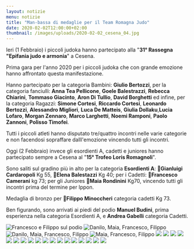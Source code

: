 ```yaml
---
layout: notizie
menu: notizie
title: "Man-bassa di medaglie per il Team Romagna Judo"
date: 2020-02-02T12:00:00+02:00
thumbnail: /images/uploads/2020-02-02_cesena_04.jpg
---
```


Ieri (1 Febbraio) i piccoli judoka hanno partecipato alla "**31° Rassegna "Epifania judo e armonia**" a Cesena.

Prima gara per l'anno 2020 per i piccoli judoka che con grande emozione hanno affrontato questa manifestazione.

Hanno partecipato per la categoria Bambini: **Giulio Bertozzi**, per la categoria fanciulli: **Anna Tea Pellicone**, **Goele Balestrazzi**, **Rebecca Chiarini**, **Tommaso Giacinto**, **Aron Di Tullio**, **David Borghetti**  ed infine, per la categoria Ragazzi: **Simone Cortesi**, **Riccardo Cortesi**, **Leonardo Bertozzi**, **Alessandro Migliori**, **Luca De Matteis**, **Giulia Dollaku**,**Lucia Lofaro**, **Morgan Zennaro**, **Marco Larghetti**, **Noemi Ramponi**, **Paolo Zannoni**, **Polisso Timofei**.

Tutti i piccoli atleti hanno disputato tre/quattro incontri nelle varie categorie e non facendosi sopraffare dalll'emozione vincendo tutti gli incontri.

Oggi (2 Febbraio) invece gli esordienti A, cadetti e juniores hanno partecipato sempre a Cesena al "**15° Trofeo Loris Romagnoli**".

Sono saliti sul gradino più in alto per la categoria **Esordienti A**: 🥇**Gianluigi Cardaropoli** Kg 55, 🥇**Elena Balestazzi** Kg 40; per i Cadetti: 🥇**Francesco Camerani** kg 73; per gli Juniores 🥇**Maia Rondinini** Kg70, vincendo tutti gli incontri prima del termine per Ippon.

Medaglia di bronzo per 🥉**Filippo Minoccheri** categoria cadetti Kg 73.

Ben figurando, sono arrivati ai piedi del podio **Manuel Budini**, prima esperienza nella categoria Esordienti A, e **Andrea Gabelli** categoria Cadetti.

![Francesco e Filippo sul podio](/images/uploads/2020-02-02_cesena_02.jpg)
![Danilo, Maia, Francesco, Filippo](/images/uploads/2020-02-02_cesena_01.jpg)
![Danilo, Maia, Francesco, Filippo](/images/uploads/2020-02-02_cesena_03.jpg)
![Maia, Francesco, Filippo](/images/uploads/2020-02-02_cesena_05.jpg)
![](/images/uploads/2020-02-02_cesena_06.jpg)
![](/images/uploads/2020-02-02_cesena_07.jpg)
![](/images/uploads/2020-02-02_cesena_08.jpg)
![](/images/uploads/2020-02-02_cesena_09.jpg)
![](/images/uploads/2020-02-02_cesena_10.jpg)
![](/images/uploads/2020-02-02_cesena_11.jpg)
![](/images/uploads/2020-02-02_cesena_12.jpg)
![](/images/uploads/2020-02-02_cesena_13.jpg)
![](/images/uploads/2020-02-02_cesena_14.jpg)
![](/images/uploads/2020-02-02_cesena_15.jpg)
![](/images/uploads/2020-02-02_cesena_16.jpg)
![](/images/uploads/2020-02-02_cesena_17.jpg)
![](/images/uploads/2020-02-02_cesena_18.jpg)
![](/images/uploads/2020-02-02_cesena_19.jpg)
![](/images/uploads/2020-02-02_cesena_20.jpg)
![](/images/uploads/2020-02-02_cesena_21.jpg)
![](/images/uploads/2020-02-02_cesena_22.jpg)
![](/images/uploads/2020-02-02_cesena_23.jpg)
